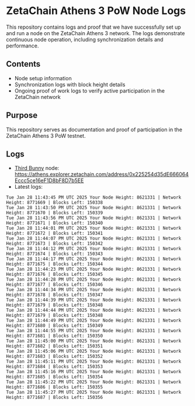 # ZetaChain Athens 3 PoW Node Logs
This repository contains logs and proof that we have successfully set up and run a node on the ZetaChain Athens 3 network. The logs demonstrate continuous node operation, including synchronization details and performance.

## Contents
- Node setup information
- Synchronization logs with block height details
- Ongoing proof of work logs to verify active participation in the ZetaChain network

## Purpose
This repository serves as documentation and proof of participation in the ZetaChain Athens 3 PoW testnet.

## Logs

- [Third Bunny](https://thirdbunny.xyz/) node: https://athens.explorer.zetachain.com/address/0x225254d35dE666064Eccc5ce16eF1D8bF8D7b5EE
- Latest logs:
```
Tue Jan 28 11:43:45 PM UTC 2025 Your Node Height: 8621331 | Network Height: 8771669 | Blocks Left: 150338
Tue Jan 28 11:43:50 PM UTC 2025 Your Node Height: 8621331 | Network Height: 8771670 | Blocks Left: 150339
Tue Jan 28 11:43:56 PM UTC 2025 Your Node Height: 8621331 | Network Height: 8771671 | Blocks Left: 150340
Tue Jan 28 11:44:01 PM UTC 2025 Your Node Height: 8621331 | Network Height: 8771672 | Blocks Left: 150341
Tue Jan 28 11:44:07 PM UTC 2025 Your Node Height: 8621331 | Network Height: 8771673 | Blocks Left: 150342
Tue Jan 28 11:44:12 PM UTC 2025 Your Node Height: 8621331 | Network Height: 8771674 | Blocks Left: 150343
Tue Jan 28 11:44:17 PM UTC 2025 Your Node Height: 8621331 | Network Height: 8771675 | Blocks Left: 150344
Tue Jan 28 11:44:23 PM UTC 2025 Your Node Height: 8621331 | Network Height: 8771676 | Blocks Left: 150345
Tue Jan 28 11:44:28 PM UTC 2025 Your Node Height: 8621331 | Network Height: 8771677 | Blocks Left: 150346
Tue Jan 28 11:44:34 PM UTC 2025 Your Node Height: 8621331 | Network Height: 8771678 | Blocks Left: 150347
Tue Jan 28 11:44:39 PM UTC 2025 Your Node Height: 8621331 | Network Height: 8771679 | Blocks Left: 150348
Tue Jan 28 11:44:44 PM UTC 2025 Your Node Height: 8621331 | Network Height: 8771679 | Blocks Left: 150348
Tue Jan 28 11:44:49 PM UTC 2025 Your Node Height: 8621331 | Network Height: 8771680 | Blocks Left: 150349
Tue Jan 28 11:44:55 PM UTC 2025 Your Node Height: 8621331 | Network Height: 8771681 | Blocks Left: 150350
Tue Jan 28 11:45:00 PM UTC 2025 Your Node Height: 8621331 | Network Height: 8771682 | Blocks Left: 150351
Tue Jan 28 11:45:06 PM UTC 2025 Your Node Height: 8621331 | Network Height: 8771683 | Blocks Left: 150352
Tue Jan 28 11:45:11 PM UTC 2025 Your Node Height: 8621331 | Network Height: 8771684 | Blocks Left: 150353
Tue Jan 28 11:45:16 PM UTC 2025 Your Node Height: 8621331 | Network Height: 8771685 | Blocks Left: 150354
Tue Jan 28 11:45:22 PM UTC 2025 Your Node Height: 8621331 | Network Height: 8771686 | Blocks Left: 150355
Tue Jan 28 11:45:27 PM UTC 2025 Your Node Height: 8621331 | Network Height: 8771687 | Blocks Left: 150356
```
